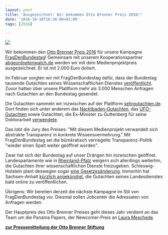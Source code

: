 ```yaml
---
layout: post
title: "Ausgezeichnet: Wir bekommen Otto Brenner Preis 2016!"
date: '2016-10-10T10:30:00+02:00'
tags: [2016]

---
```

<img src="https://raw.githubusercontent.com/okfde/blog.fragdenstaat.de/gh-pages/img/reichstag%20auf.jpg">

Wir bekommen den <a href="http://www.otto-brenner-preis.de/">Otto Brenner Preis 2016</a> für unsere Kampagne <a href="https://fragdenstaat.de/fragdenbundestag/">FragDenBundestag</a>!
Gemeinsam mit unserem Kooperationspartner <a href="http://www.abgeordnetenwatch.de/">abgeordnetenwatch.de</a> werden wir mit dem Medienprojektpreis ausgezeichnet. Er ist mit 2.000 Euro dotiert.

Im Februar sorgten wir mit FragDenBundestag dafür, dass der Bundestag tausende Gutachten seines Wissenschaftlichen Dienstes <a href="https://netzpolitik.org/2016/fragdenbundestag-erfolgreich-bundestag-oeffnet-seine-aktenschraenke/">veröffentlicht</a>. Zuvor hatten über unsere Plattform mehr als 3.000 Menschen Anfragen nach Gutachten an den Bundestag gesendet.

Die Gutachten sammeln wir inzwischen auf der Plattform <a href="https://sehrgutachten.de/">sehrgutachten.de</a>. Dort finden sich unter anderem das <a href="https://sehrgutachten.de/bt/wd7/178-05-zu-den-rechtlichen-moeglichkeiten-gegen-das-nacktbaden-auf-einem-benachbarten-grundstueck">Nacktbaden-Gutachten</a>, das <a href="https://sehrgutachten.de/bt/wd8/104-09-die-suche-nach-ausserirdischem-leben-und-die-umsetzung-der-vn-resolution-a-33-426-zur-beobachtung">UFO-Gutachten</a> sowie Gutachten, die Ex-Minister zu Guttenberg für seine Doktorarbeit <a href="https://sehrgutachten.de/bt/wd3/100-04-die-frage-nach-einem-gottesbezug-in-der-us-verfassung-und-die-rechtsprechung-des-supreme-court-zur-trennung-von">verwendete</a>.

Das lobt die Jury des Preises: "Mit diesem Medienprojekt verwandelt sich abstrakte Transparenz in konkrete Wissensvermehrung." Mit FragDenBundestag sei die bürokratisch verriegelte Transparenz-Politik "wieder einen Spalt weiter geöffnet worden".

Zwar hat sich der Bundestag auf unser Drängen hin inzwischen geöffnet. Landesparlamente wie in <a href="https://fragdenstaat.de/anfrage/gutachten-zu-bannmeilengesetz/#nachricht-50132">Rheinland-Pfalz</a> weigern sich allerdings weiterhin, die Gutachten ihrer wissenschaftlichen Dienste freizugeben. Schleswig-Holstein plant deswegen sogar <a href="https://netzpolitik.org/2016/schleswig-holstein-parteien-wollen-mehr-transparenz-von-anderen-und-weniger-von-sich/">eine Gesetzesänderung</a>. Immerhin hat Sachsen-Anhalt <a href="https://fragdenstaat.de/files/foi/54261/AntwortSemsrott_TitelbersichtGutachtenGBD_geschwaerzt.pdf">kürzlich angekündigt</a>, die Gutachten seines Landesdienstes bald online zu veröffentlichen.

Übrigens: Wir bereiten derzeit die nächste Kampagne im Stil von FragDenBundestag vor. Diesmal sollen Jobcenter die Adressaten von Anfragen werden.

Der Hauptpreis des Otto Brenner Preises geht dieses Jahr verdient an das Team um die Panama Papers, der Newcomer-Preis an <a href="https://laurameschede.atavist.com/shutka_for_tazde">Laura Meschede</a>.

<strong><a href="https://www.otto-brenner-preis.de/presse/pressearchiv-otto-brenner-stiftung/pressedetail//1//otto-brenner-stiftung-zeichnet-zum-12-mal-herausragenden-journalismus-aus.html">zur Pressemitteilung der Otto Brenner Stiftung</a></strong>

